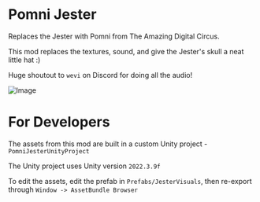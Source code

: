 # Pomni Jester
Replaces the Jester with Pomni from The Amazing Digital Circus.

This mod replaces the textures, sound, and give the Jester's skull a neat little hat :)

Huge shoutout to `wevi` on Discord for doing all the audio! 

![Image](https://i.imgur.com/ONvw6X7.png)

# For Developers
The assets from this mod are built in a custom Unity project - `PomniJesterUnityProject`

The Unity project uses Unity version `2022.3.9f`

To edit the assets, edit the prefab in `Prefabs/JesterVisuals`, then re-export through `Window -> AssetBundle Browser`